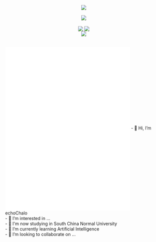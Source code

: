 <!-- header -->
<p align="center">
<img src="https://capsule-render.vercel.app/api?type=waving&color=timeGradient&height=300&&section=header&text=👋%20Hi&fontSize=90&fontAlign=50&fontAlignY=30&desc=I’m%20echoChalo&descAlign=50&descSize=30&descAlignY=60&animation=twinkling" />
</p>
<!--subheader -->
<p align="center">
<img src="https://readme-typing-svg.demolab.com?font=Montserrat&pause=1000&color=28F7E8&background=498FF600&center=true&vCenter=true&random=false&width=435&lines=Welcome+to+my+Github+profile+page!" />
</p>
<!-- data-->

<p align="center">
<img align="center" width="400" src="https://github-readme-stats.vercel.app/api?username=echoChalo&theme=transparent&include_all_commits=true&show_icons=true&hide_border=true" />
<img align="center" width="400" src="https://streak-stats.demolab.com?user=echoChalo&theme=tokyonight-duo&hide_border=true" />
<br/>
<img width="800" src="https://github-readme-activity-graph.vercel.app/graph?username=echoChalo&theme=github-compact&hide_border=true&area=true" />
<br/>
<br/>
</p>
<img align="center" src="/github-metrics.svg" alt="Metrics" width="400" />
- 👋 Hi, I’m echoChalo<br/>
- 👀 I’m interested in ...<br/>
- 📕 I'm now studying in South China Normal University<br/>
- 🌱 I’m currently learning Artificial Intelligence<br/>
- 💞️ I’m looking to collaborate on ...<br/>

<!---
echoChalo/echoChalo is a ✨ special ✨ repository because its `README.md` (this file) appears on your GitHub profile.
You can click the Preview link to take a look at your changes.
--->
